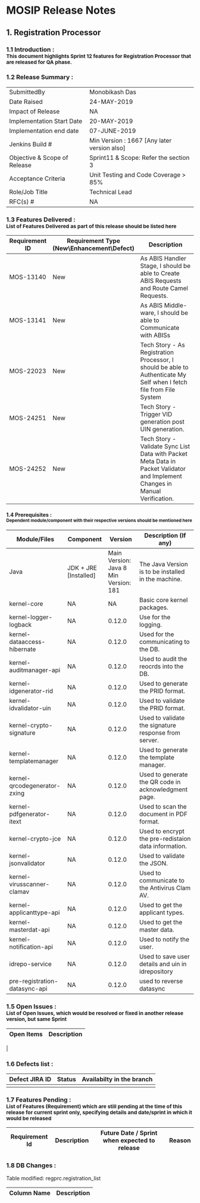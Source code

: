# MOSIP Release Notes
## 1. Registration Processor

### 1.1 Introduction : <br><sub>This document highlights Sprint 12 features for Registration Processor that are released for QA phase.</sub></br>

### 1.2 Release Summary : 
|         |          |
----------|----------
SubmittedBy|Monobikash Das
Date Raised | 24-MAY-2019
Impact of Release|NA
Implementation Start Date |20-MAY-2019
Implementation end date	|07-JUNE-2019
Jenkins Build #	|Min Version : 1667  [Any later version also]
Objective & Scope of Release| Sprint11 & Scope: Refer the section 3
Acceptance Criteria	| Unit Testing and Code Coverage > 85%
Role/Job Title|Technical Lead
RFC(s) #|	NA


### 1.3 Features Delivered : <br><sub>List of Features Delivered as part of this release should be listed here</sub></br>
Requirement ID | Requirement Type <br>(New\\Enhancement\\Defect)</br> | Description
-----|----------|-------------
MOS-13140|New|As ABIS Handler Stage, I should be able to Create ABIS Requests and Route Camel Requests.
MOS-13141|New|As ABIS Middle-ware, I should be able to Communicate with ABISs
MOS-22023|New|Tech Story - As Registration Processor, I should be able to Authenticate My Self when I fetch file from File System
MOS-24251|New|Tech Story - Trigger VID generation post UIN generation.
MOS-24252|New|Tech Story - Validate Sync List Data with Packet Meta Data in Packet Validator and Implement Changes in Manual Verification.


#### 1.4 Prerequisites : <br><sub>Dependent module/component with their respective versions should be mentioned here</sub></br>
Module/Files|Component|Version|Description (If any)
-----|-------------|----------------|--------------
Java|JDK + JRE [Installed]|Main Version: Java 8 Min Version: 181|The Java Version is to be installed in the machine.
kernel-core|NA|NA|Basic core kernel packages.
kernel-logger-logback|NA|0.12.0|Use for the logging.
kernel-dataaccess-hibernate|NA|0.12.0|Used for the communicating to the DB.
kernel-auditmanager-api|NA|0.12.0|Used to audit the reocrds into the DB.
kernel-idgenerator-rid|NA|0.12.0|Used to generate the PRID format.
kernel-idvalidator-uin|NA|0.12.0|Used to validate the PRID format.
kernel-crypto-signature|NA|0.12.0|Used to validate the signature response from server.
kernel-templatemanager|NA|0.12.0|Used to generate the template manager.
kernel-qrcodegenerator-zxing|NA|0.12.0|Used to generate the QR code in acknowledgment page.
kernel-pdfgenerator-itext|NA|0.12.0|Used to scan the document in PDF format.
kernel-crypto-jce|NA|0.12.0|Used to encrypt the pre-redistaion data information.
kernel-jsonvalidator|NA|0.12.0|Used to validate the JSON.
kernel-virusscanner-clamav|NA|0.12.0|Used to communicate to the Antivirus Clam AV.
kernel-applicanttype-api|NA|0.12.0|Used to get the applicant types. 
kernel-masterdat-api|NA|0.12.0|Used to get the master data. 
kernel-notification-api|NA|0.12.0|Used to notify the user.
idrepo-service|NA|0.12.0|Used to save user details and uin in idrepository
pre-registration-datasync-api|NA|0.12.0|used to reverse datasync


### 1.5 Open Issues : <br><sub>List of Open Issues, which would be resolved or fixed in another release version, but same Sprint</sub></br>
Open Items|Description
-----------------|----------------------
|

### 1.6 Defects list :
Defect JIRA ID|Status|Availabilty in the branch
---------------|-------------|------------------
||

### 1.7 Features Pending : <br><sub>List of Features (Requirement) which are still pending at the time of this release for current sprint only, specifying details and date/sprint in which it would be released</sub></br>
Requirement Id|Description|Future Date / Sprint when expected to release | Reason
--------------|-----------|-----------|-------------



### 1.8 DB Changes :
Table modified: regprc.registration_list


Column Name|Description
-----------------|----------------------





